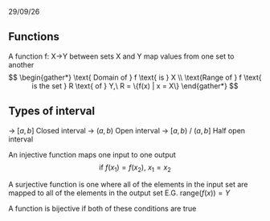 29/09/26

## Functions
A function f: X->Y between sets X and Y map values from one set to another
$$
\begin{gather*}
\text{ Domain of } f \text{ is } X \\
\text{Range of } f \text{ is the set } R \text{ of } Y,\ R = \{f(x) | x = X\}
\end{gather*}
$$

## Types of interval

-> $[a,b]$ Closed interval
-> $(a,b)$ Open interval
-> $[a,b)$ / $(a,b]$ Half open interval

An injective function maps one input to one output 
	$$
	\text{if}\ f(x_{1}) = f(x_{2}),\ x_{1} = x_{2}
	$$

A surjective function is one where all of the elements in the input set are mapped to all of the elements in the output set
	E.G. range$(f(x)) = Y$

A function is bijective if both of these conditions are true

